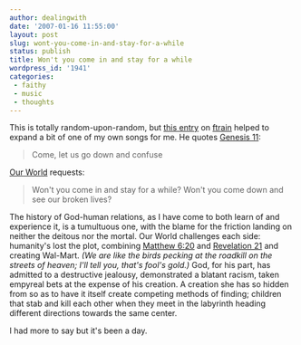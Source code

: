 ```yaml
---
author: dealingwith
date: '2007-01-16 11:55:00'
layout: post
slug: wont-you-come-in-and-stay-for-a-while
status: publish
title: Won't you come in and stay for a while
wordpress_id: '1941'
categories:
 - faithy
 - music
 - thoughts
---
```


This is totally random-upon-random, but [this entry][1] on [ftrain][2] helped
to expand a bit of one of my own songs for me. He quotes [Genesis 11][3]:

> Come, let us go down and confuse

[Our World][4] requests:

> Won't you come in and stay for a while? Won't you come down and see our
broken lives?

The history of God-human relations, as I have come to both learn of and
experience it, is a tumultuous one, with the blame for the friction landing on
neither the deitous nor the mortal. Our World challenges each side: humanity's
lost the plot, combining [Matthew 6:20][5] and [Revelation 21][6] and creating
Wal-Mart. _(We are like the birds pecking at the roadkill on the streets of
heaven; I'll tell you, that's fool's gold.)_ God, for his part, has admitted
to a destructive jealousy, demonstrated a blatant racism, taken empyreal bets
at the expense of his creation. A creation she has so hidden from so as to
have it itself create competing methods of finding; children that stab and
kill each other when they meet in the labyrinth heading different directions
towards the same center.

I had more to say but it's been a day.

   [1]: http://www.ftrain.com/the-problems-of-nomads.html (The Problems ofNomads {Ftrain.com})

   [2]: http://ftrain.com

   [3]:
http://www.biblegateway.com/passage/?search=Genesis%2011%20;&version=31;

   [4]: http://daniel.iaspiretonothing.com/blog/files/2006/12/Daniel%20Miller%20-%20Our%20World.mp3

   [5]: http://www.biblegateway.com/passage/?book_id=47&chapter=6&verse=20&version=49&context=verse (store up for yourselves treasures in heaven)

   [6]:
http://www.biblegateway.com/passage/?search=Revelation%2021:18-21;&version=31;
(The wall was made of jasper, and the city of pure gold, as pure as glass.)

